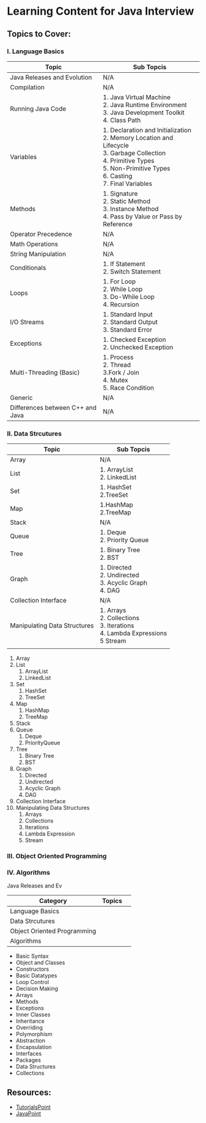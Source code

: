 # Learning Content for Java Interview 


## Topics to Cover: 

### I. Language Basics

|Topic|Sub Topcis |
|----|----|
|Java Releases and Evolution| N/A |
|Compilation | N/A |
|Running Java Code | 1. Java Virtual Machine <br/> 2. Java Runtime Environment <br/> 3. Java Development Toolkit <br/> 4. Class Path|
|Variables | 1. Declaration and Initialization <br/> 2. Memory Location and Lifecycle <br/> 3. Garbage Collection <br/> 4.  Primitive Types <br/> 5. Non-Primitive Types <br/> 6. Casting <br/> 7. Final Variables |
|Methods| 1. Signature <br/> 2. Static Method <br/> 3. Instance Method <br/> 4. Pass by Value or Pass by Reference |
|Operator Precedence| N/A |
|Math Operations| N/A |
|String Manipulation| N/A |
|Conditionals| 1. If Statement <br/> 2. Switch Statement |
|Loops |1. For Loop <br/> 2. While Loop<br/> 3. Do-While Loop<br/> 4. Recursion|
|I/O Streams| 1. Standard Input <br/> 2. Standard Output <br/> 3. Standard Error <br/>| 
|Exceptions| 1. Checked Exception <br/> 2. Unchecked Exception |
|Multi-Threading (Basic)| 1. Process<br/> 2. Thread <br/> 3.Fork / Join <br/> 4. Mutex <br/> 5. Race Condition <br/>|
|Generic| N/A |
|Differences between C++ and Java|N/A|


### II. Data Strcutures

|Topic|Sub Topcis |
|----|----|
|Array|N/A|
|List|1. ArrayList <br/> 2. LinkedList|
|Set|1. HashSet <br/> 2.TreeSet|
|Map|1.HashMap <br/> 2.TreeMap|
|Stack|N/A|
|Queue|1. Deque <br/> 2. Priority Queue|
|Tree|1. Binary Tree <br/> 2. BST|
|Graph|1. Directed <br/> 2. Undirected <br/> 3. Acyclic Graph <br/> 4. DAG|
|Collection Interface |N/A|
|Manipulating Data Structures|1. Arrays <br/> 2. Collections <br/> 3. Iterations <br/> 4. Lambda Expressions <br/> 5 Stream|
|||


1. Array
1. List
    1. ArrayList
    1. LinkedList
1. Set
    1. HashSet
    1. TreeSet
1. Map
    1. HashMap
    1. TreeMap
1. Stack
1. Queue
    1. Deque
    1. PriorityQueue
1. Tree
    1. Binary Tree
    1. BST
1. Graph
    1. Directed
    1. Undirected
    1. Acyclic Graph
    1. DAG
1. Collection Interface 
1. Manipulating Data Structures
    1. Arrays
    1. Collections
    1. Iterations
    1. Lambda Expression
    1. Stream

### III. Object Oriented Programming 

### IV. Algorithms 


Java Releases and Ev

|Category|Topics||
|----|----|---|
|Language Basics|||
|Data Strcutures|||
|Object Oriented Programming|||
|Algorithms|||





- Basic Syntax
- Object and Classes
- Constructors
- Basic Datatypes 
- Loop Control 
- Decision Making 
- Arrays
- Methods
- Exceptions
- Inner Classes
- Inheritance 
- Overriding 
- Polymorphism 
- Abstraction 
- Encapsulation 
- Interfaces 
- Packages
- Data Structures
- Collections 

## Resources: 
- [TutorialsPoint](https://www.tutorialspoint.com/java/index.htm)
- [JavaPoint](https://www.javatpoint.com/java-tutorial)